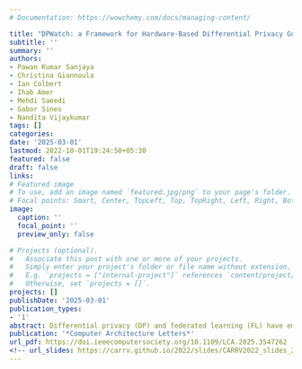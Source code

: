 ```yaml
---
# Documentation: https://wowchemy.com/docs/managing-content/

title: "DPWatch: a Framework for Hardware-Based Differential Privacy Guarantees"
subtitle: ''
summary: ''
authors:
- Pawan Kumar Sanjaya
- Christina Giannoula
- Ian Colbert
- Ihab Amer
- Mehdi Saeedi 
- Gabor Sines
- Nandita Vijaykumar
tags: []
categories:
date: '2025-03-01'
lastmod: 2022-10-01T19:24:50+05:30
featured: false
draft: false
links:
# Featured image
# To use, add an image named `featured.jpg/png` to your page's folder.
# Focal points: Smart, Center, TopLeft, Top, TopRight, Left, Right, BottomLeft, Bottom, BottomRight.
image:
  caption: ''
  focal_point: ''
  preview_only: false

# Projects (optional).
#   Associate this post with one or more of your projects.
#   Simply enter your project's folder or file name without extension.
#   E.g. `projects = ["internal-project"]` references `content/project/deep-learning/index.md`.
#   Otherwise, set `projects = []`.
projects: []
publishDate: '2025-03-01'
publication_types:
- '1'
abstract: Differential privacy (DP) and federated learning (FL) have emerged as important privacy-preserving approaches when using sensitive data to train machine learning models. FL ensures that raw sensitive data does not leave the users' devices by training the model in a distributed manner. DP ensures that the model does not leak any information about an individual by clipping and adding noise to the gradients. However, reallife deployments of such algorithms assume that the third-party application implementing DP-based FL is trusted, and is thus given access to sensitive data on the data owner's device/server. In this work, we propose DPWatch, a hardware-based framework for ML accelerators that enforces guarantees that a third party application cannot leak sensitive user data used for training and ensures that the gradients are appropriately noised before leaving the device. We evaluate DPWatch on two accelerators and demonstrate small area and performance overheads.
publication: '*Computer Architecture Letters*'
url_pdf: https://doi.ieeecomputersociety.org/10.1109/LCA.2025.3547262 
<!-- url_slides: https://carrv.github.io/2022/slides/CARRV2022_slides_2_Kumar.pdf --> 
---
```

